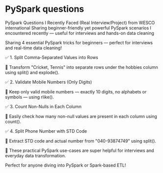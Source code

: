 # PySpark questions 

PySpark Questions I Recently Faced (Real Interview/Project) from WESCO international
Sharing beginner-friendly yet powerful PySpark scenarios I encountered recently — useful for interviews and hands-on data cleaning 

Sharing 4 essential PySpark tricks for beginners — perfect for interviews and real-time data cleaning!


✅ 1. Split Comma-Separated Values into Rows

 🧩 Transform "Cricket, Tennis" into separate rows under the hobbies column using split() and explode().


✅ 2. Validate Mobile Numbers (Only Digits)

 🧩 Keep only valid mobile numbers — exactly 10 digits, no alphabets or symbols — using rlike().


✅ 3. Count Non-Nulls in Each Column

 🧩 Easily check how many non-null values are present in each column using count().


✅ 4. Split Phone Number with STD Code

 🧩 Extract STD code and actual number from "040-93874749" using split().


🚀 These practical PySpark use-cases are super helpful for interviews and everyday data transformation.

 Perfect for anyone diving into PySpark or Spark-based ETL!

